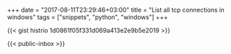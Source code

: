 +++
date = "2017-08-11T23:29:46+03:00"
title = "List all tcp connections in windows"
tags = ["snippets", "python", "windows"]
+++

{{< gist histrio 1d0861f05f331d069a413e2e9b5e2019 >}}

{{< public-inbox \>}}
